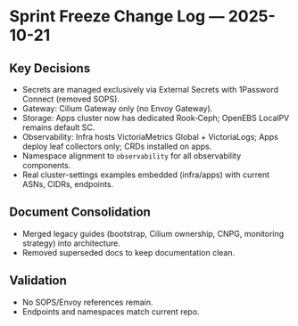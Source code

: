 # Sprint Freeze Change Log — 2025-10-21

## Key Decisions
- Secrets are managed exclusively via External Secrets with 1Password Connect (removed SOPS).
- Gateway: Cilium Gateway only (no Envoy Gateway).
- Storage: Apps cluster now has dedicated Rook‑Ceph; OpenEBS LocalPV remains default SC.
- Observability: Infra hosts VictoriaMetrics Global + VictoriaLogs; Apps deploy leaf collectors only; CRDs installed on apps.
- Namespace alignment to `observability` for all observability components.
- Real cluster-settings examples embedded (infra/apps) with current ASNs, CIDRs, endpoints.

## Document Consolidation
- Merged legacy guides (bootstrap, Cilium ownership, CNPG, monitoring strategy) into architecture.
- Removed superseded docs to keep documentation clean.

## Validation
- No SOPS/Envoy references remain.
- Endpoints and namespaces match current repo.
